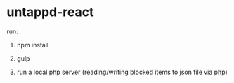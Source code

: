 # untappd-react

run:

1) npm install

2) gulp

3) run a local php server (reading/writing blocked items to json file via php)
